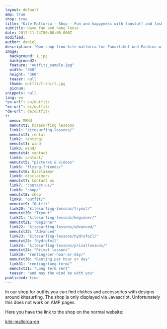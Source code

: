```yaml
---
layout: default
amp: true
shop: true
title: "Kite-Mallorca - Shop - Fun and happyness with fanstuff and fashion arround kitesurf"
subtitle: Have fun and hang loose
date: 2017-11-24T00:00:00.000Z
modified: 
author: daniel
description: "Own shop from kite-mallorca for Fanartikel und Fashion with 30 days refund. Live your life style with us wherever you are"
image: 
  background: 1.jpg
  background2:
  feature: "outfits_sample.jpg"
  width: "360"
  height: "360"     
  teaser: null
  thumb: outfit/t-shirt.jpg
  picnum: 
snippets: null
lang: en
"en-url": en/outfit/
"es-url": es/outfit/
"de-url": de/outfit/
t:
  menu: MENU
  menutxt1: kitesurfing lessons
  link1: "kitesurfing-lessons/"
  menutxt2: rental
  link2: renting/
  menutxt3: wind
  link3: wind/
  menutxt4: contact
  link4: contact/
  menutxt5: "pictures & videos"
  link5: "flying-friends/"
  menutxt6: Disclaimer
  link6: disclaimer/
  menutxt7: Contact us
  link7: "contact-us/"
  link8: "shop/"
  menutxt8: shop
  link9: "outfit/"
  menutxt9: "Outfit"
  link20: "kitesurfing-lessons/tryout/"
  menutxt20: "Tryout"
  link21: "kitesurfing-lessons/beginner/"
  menutxt21: "Beginner"
  link22: "kitesurfing-lessons/advanced/"
  menutxt22: "Advanced"
  link23: "kitesurfing-lessons/hydrofoil/"
  menutxt23: "Hydrofoil"
  link24: "kitesurfing-lessons/privatlessons/"
  menutxt24: "Privat lessons"
  link30: "renting/per-hour-or-day/"
  menutxt30: "Renting per hour or day"
  link31: "renting/long-term/"
  menutxt31: "Long term rent"
  teaser: "and may the wind be with you"
published: true
---
```


In our shop for outfits you can find clothes and accessories with designs around kitesurfing. 
The shop is only displayed via Javascript. Unfortunately this does not work on AMP pages.

Here you have the link to the shop on the normal website:

<div id="myShop">
    <a href="//shop.spreadshirt.co.uk/kite-mallorca-en">kite-mallorca-en</a>
</div>

